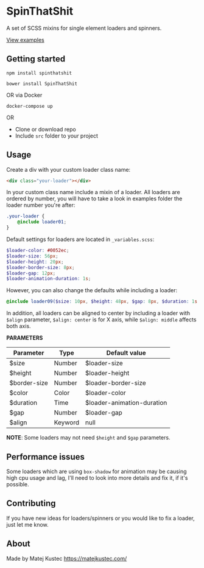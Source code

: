 # SpinThatShit
A set of SCSS mixins for single element loaders and spinners.

[View examples](https://matejkustec.github.io/SpinThatShit/)

## Getting started

```
npm install spinthatshit
```
```
bower install SpinThatShit
```

OR via Docker

```
docker-compose up
```

OR

* Clone or download repo
* Include `src` folder to your project



## Usage

Create a div with your custom loader class name:

```html
<div class="your-loader"></div>
```

In your custom class name include a mixin of a loader. All loaders are ordered by number, you will have to take a look in examples folder the loader number you're after:

```scss
.your-loader {
    @include loader01;
}
```

Default settings for loaders are located in `_variables.scss`:

```scss
$loader-color: #0052ec;
$loader-size: 56px;
$loader-height: 20px;
$loader-border-size: 8px;
$loader-gap: 12px;
$loader-animation-duration: 1s;
```

However, you can also change the defaults while including a loader:

```scss
@include loader09($size: 10px, $height: 48px, $gap: 8px, $duration: 1s, $align: middle);
```

In addition, all loaders can be aligned to center by including a loader with `$align` parameter, 
`$align: center` is for X axis, while `$align: middle` affects both axis.

**PARAMETERS**

Parameter | Type | Default value
------------ | ------------- | -------------
$size | Number | $loader-size
$height | Number | $loader-height
$border-size | Number | $loader-border-size
$color | Color | $loader-color
$duration | Time | $loader-animation-duration
$gap | Number | $loader-gap
$align | Keyword | null

**NOTE**: Some loaders may not need `$height` and `$gap` parameters.

## Performance issues

Some loaders which are using `box-shadow` for animation may be causing high cpu usage and lag, I'll need to look into more details and fix it, if it's possible.


## Contributing

If you have new ideas for loaders/spinners or you would like to fix a loader, just let me know.


## About

Made by Matej Kustec
https://matejkustec.com/

